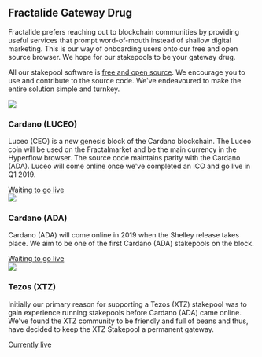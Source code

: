 <div class="row">
    <div class="col-lg-offset-3 col-lg-6 col-md-offset-2 col-md-8 col-xs-offset-1 col-xs-10 text-center">
        <h2 class="sub_heading_blue">Fractalide Gateway Drug</h2>
        <p>
            Fractalide prefers reaching out to blockchain communities by providing useful services that prompt word-of-mouth instead of shallow digital marketing. This is our way of onboarding users onto our free and open source browser. We hope for our stakepools to be your gateway drug.
        </p>
        <p>
            All our stakepool software is <a class="" href="https://github.com/fractalide/fractalpools">free and open source</a>. We encourage you to use and contribute to the source code. We've endeavoured to make the entire solution simple and turnkey.
        </p>
    </div>
</div>
<div class="row">
    <div class="col-lg-4 col-xs-12 text-center development_item">
        <img src="/img/roadmap-min/fractal-min.png" />
        <h3>Cardano (LUCEO)</h3>
        <p>
            Luceo (CEO) is a new genesis block of the Cardano blockchain. The Luceo coin will be used on the Fractalmarket and be the main currency in the Hyperflow browser. The source code maintains parity with the Cardano (ADA). Luceo will come online once we've completed an ICO and go live in Q1 2019.
        </p>
        <a class="" href="/stake-pool/cardano-luceo">Waiting to go live</a>
    </div>
    <div class="col-lg-4 col-xs-12 text-center development_item">
        <img src="/img/roadmap-min/fractal-min.png" />
        <h3>Cardano (ADA)</h3>
        <p>
            Cardano (ADA) will come online in 2019 when the Shelley release takes place. We aim to be one of the first Cardano (ADA) stakepools on the block.
        </p>
        <a class="" href="/stake-pool/cardano-ada">Waiting to go live</a>
    </div>
    <div class="col-lg-4 col-xs-12 text-center development_item">
        <img src="/img/roadmap-min/fractal-min.png" />
        <h3>Tezos (XTZ)</h3>
        <p>
            Initially our primary reason for supporting a Tezos (XTZ) stakepool was to gain experience running stakepools before Cardano (ADA) came online. We've found the XTZ community to be friendly and full of beans and thus, have decided to keep the XTZ Stakepool a permanent gateway.
        </p>
        <a class="" href="/stake-pool/tezos-xtz">Currently live</a>
    </div>
</div>

<script src="/js/global.js"></script>
